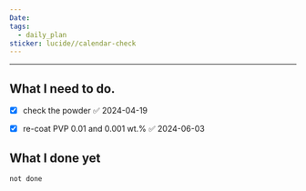```yaml
---
Date: 
tags:
  - daily_plan
sticker: lucide//calendar-check
---
```

---
## What I need to do.

- [x] check the powder ✅ 2024-04-19
- [x] re-coat PVP 0.01 and 0.001 wt.% ✅ 2024-06-03



## What I done yet
```tasks
not done
```
